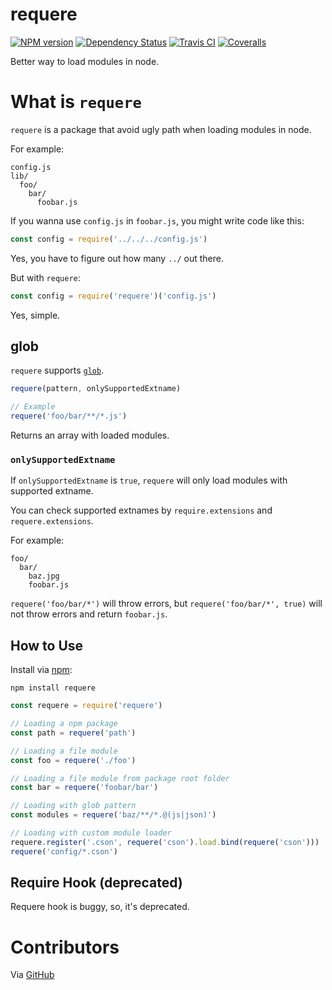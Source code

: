 # requere

[![NPM version][npm-image]][npm-url] [![Dependency Status][daviddm-image]][daviddm-url] [![Travis CI][travis-image]][travis-url] [![Coveralls][coveralls-image]][coveralls-url]

Better way to load modules in node.

# What is `requere`

`requere` is a package that avoid ugly path when loading modules in node.

For example:

```
config.js
lib/
  foo/
    bar/
      foobar.js
```

If you wanna use `config.js` in `foobar.js`, you might write code like this:

```js
const config = require('../../../config.js')
```

Yes, you have to figure out how many `../` out there.

But with `requere`:

```js
const config = require('requere')('config.js')
```

Yes, simple.

## glob

`requere` supports [`glob`](https://github.com/isaacs/node-glob).

```js
requere(pattern, onlySupportedExtname)

// Example
requere('foo/bar/**/*.js')
```

Returns an array with loaded modules.

### `onlySupportedExtname`

If `onlySupportedExtname` is `true`, `requere` will only load modules with supported extname.

You can check supported extnames by `require.extensions` and `requere.extensions`.

For example:

```
foo/
  bar/
    baz.jpg
    foobar.js
```

`requere('foo/bar/*')` will throw errors, but `requere('foo/bar/*', true)` will not throw errors and return `foobar.js`.

## How to Use

Install via [npm](https://www.npmjs.com/):

```
npm install requere
```

```js
const requere = require('requere')

// Loading a npm package
const path = requere('path')

// Loading a file module
const foo = requere('./foo')

// Loading a file module from package root folder
const bar = requere('foobar/bar')

// Loading with glob pattern
const modules = requere('baz/**/*.@(js|json)')

// Loading with custom module loader
requere.register('.cson', requere('cson').load.bind(requere('cson')))
requere('config/*.cson')
```

## Require Hook (deprecated)

Requere hook is buggy, so, it's deprecated.

# Contributors

Via [GitHub](https://github.com/chrisyip/requere/graphs/contributors)

[npm-url]: https://npmjs.org/package/requere
[npm-image]: http://img.shields.io/npm/v/requere.svg?style=flat-square
[daviddm-url]: https://david-dm.org/chrisyip/requere
[daviddm-image]: https://david-dm.org/chrisyip/requere.svg?style=flat-square
[travis-url]: https://travis-ci.org/chrisyip/requere
[travis-image]: http://img.shields.io/travis/chrisyip/requere.svg?style=flat-square
[coveralls-url]: https://coveralls.io/r/chrisyip/requere
[coveralls-image]: http://img.shields.io/coveralls/chrisyip/requere.svg?style=flat-square
